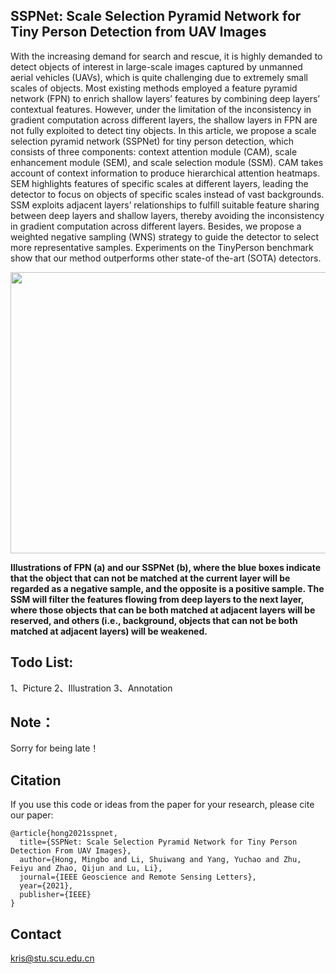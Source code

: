 ## SSPNet: Scale Selection Pyramid Network for Tiny Person Detection from UAV Images

With the increasing demand for search and rescue, it is highly demanded to detect objects of interest in large-scale images captured by unmanned aerial vehicles (UAVs), which is quite challenging due to extremely small scales of objects. Most existing methods employed a feature pyramid network (FPN) to enrich shallow layers’ features by combining deep layers’ contextual features. However, under the limitation of the inconsistency in gradient computation across different layers, the shallow layers in FPN are not fully exploited to detect tiny objects. In this article, we propose a scale selection pyramid network (SSPNet) for tiny person detection, which consists of three components: context attention module (CAM), scale enhancement module (SEM), and scale selection module (SSM). CAM takes account of context information to produce hierarchical attention heatmaps. SEM highlights features of specific scales at different layers, leading the detector to focus on objects of specific scales instead of vast backgrounds. SSM exploits adjacent layers’ relationships to fulfill suitable feature sharing between deep layers and shallow layers, thereby avoiding the inconsistency in gradient computation across different layers. Besides, we propose a weighted negative sampling (WNS) strategy to guide the detector to select more representative samples. Experiments on the TinyPerson benchmark show that our method outperforms other state-of the-art (SOTA) detectors.
<p align="center">
<img src=https://github.com/MingboHong/SSPNet-Scale-Selection-Pyramid-Network-for-Tiny-Person-Detection-from-UAV-Images/blob/main/img/img1.png width="600px" height="450px">
</p>


**Illustrations of FPN (a) and our SSPNet (b), where the blue boxes indicate that the object that can not be matched at the current layer will be regarded as a negative sample, and the opposite is a positive sample. The SSM will filter the features flowing from deep layers to the next layer, where those objects that can be both matched at adjacent layers will be reserved, and others (i.e., background, objects that can not be both matched at adjacent layers) will be weakened.**


## Todo List:
1、Picture
2、Illustration
3、Annotation


## Note：
Sorry for being late！



## Citation

If you use this code or ideas from the paper for your research, please cite our paper:

```
@article{hong2021sspnet,
  title={SSPNet: Scale Selection Pyramid Network for Tiny Person Detection From UAV Images},
  author={Hong, Mingbo and Li, Shuiwang and Yang, Yuchao and Zhu, Feiyu and Zhao, Qijun and Lu, Li},
  journal={IEEE Geoscience and Remote Sensing Letters},
  year={2021},
  publisher={IEEE}
}
```

## Contact
kris@stu.scu.edu.cn
